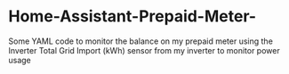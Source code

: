 # Home-Assistant-Prepaid-Meter-
Some YAML code to monitor the balance on my prepaid meter using the Inverter Total Grid Import (kWh) sensor from my inverter to monitor power usage
